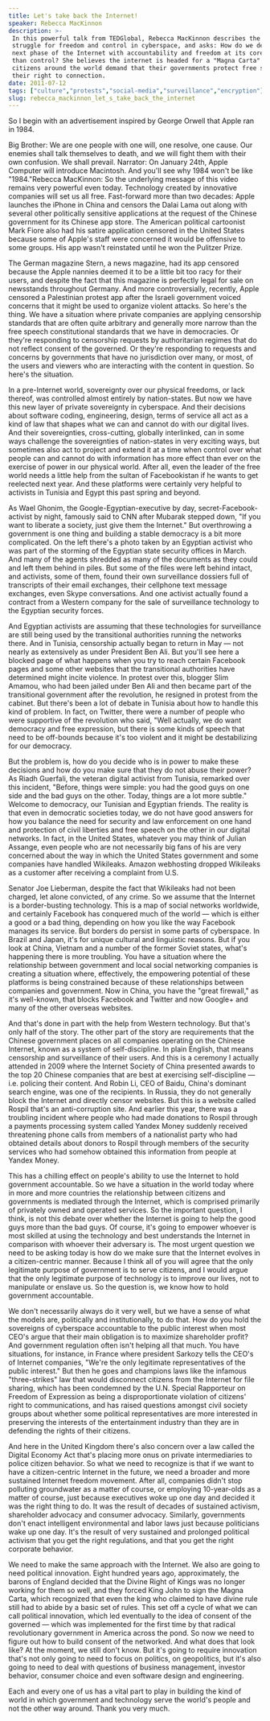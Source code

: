 ```yaml
---
title: Let's take back the Internet!
speaker: Rebecca MacKinnon
description: >-
 In this powerful talk from TEDGlobal, Rebecca MacKinnon describes the expanding
 struggle for freedom and control in cyberspace, and asks: How do we design the
 next phase of the Internet with accountability and freedom at its core, rather
 than control? She believes the internet is headed for a "Magna Carta" moment when
 citizens around the world demand that their governments protect free speech and
 their right to connection.
date: 2011-07-12
tags: ["culture","protests","social-media","surveillance","encryption"]
slug: rebecca_mackinnon_let_s_take_back_the_internet
---
```


So I begin with an advertisement inspired by George Orwell that Apple ran in
1984.

Big Brother: We are one people with one will, one resolve, one cause. Our enemies shall
talk themselves to death, and we will fight them with their own confusion. We shall
prevail. Narrator: On January 24th, Apple Computer will introduce Macintosh. And you'll
see why 1984 won't be like "1984."Rebecca MacKinnon: So the underlying message of this
video remains very powerful even today. Technology created by innovative companies will
set us all free. Fast-forward more than two decades: Apple launches the iPhone in China
and censors the Dalai Lama out along with several other politically sensitive applications
at the request of the Chinese government for its Chinese app store. The American political
cartoonist Mark Fiore also had his satire application censored in the United States
because some of Apple's staff were concerned it would be offensive to some groups. His app
wasn't reinstated until he won the Pulitzer Prize.

The German magazine Stern, a news magazine, had its app censored because the Apple nannies
deemed it to be a little bit too racy for their users, and despite the fact that this
magazine is perfectly legal for sale on newsstands throughout Germany. And more
controversially, recently, Apple censored a Palestinian protest app after the Israeli
government voiced concerns that it might be used to organize violent attacks. So here's the
thing. We have a situation where private companies are applying censorship standards that
are often quite arbitrary and generally more narrow than the free speech constitutional
standards that we have in democracies. Or they're responding to censorship requests by
authoritarian regimes that do not reflect consent of the governed. Or they're responding
to requests and concerns by governments that have no jurisdiction over many, or most, of
the users and viewers who are interacting with the content in question. So here's the
situation.

In a pre-Internet world, sovereignty over our physical freedoms, or lack thereof, was
controlled almost entirely by nation-states. But now we have this new layer of private
sovereignty in cyberspace. And their decisions about software coding, engineering, design,
terms of service all act as a kind of law that shapes what we can and cannot do with our
digital lives. And their sovereignties, cross-cutting, globally interlinked, can in some
ways challenge the sovereignties of nation-states in very exciting ways, but sometimes
also act to project and extend it at a time when control over what people can and cannot
do with information has more effect than ever on the exercise of power in our physical
world. After all, even the leader of the free world needs a little help from the sultan of
Facebookistan if he wants to get reelected next year. And these platforms were certainly
very helpful to activists in Tunisia and Egypt this past spring and beyond.

As Wael Ghonim, the Google-Egyptian-executive by day, secret-Facebook-activist by night,
famously said to CNN after Mubarak stepped down, "If you want to liberate a society, just
give them the Internet." But overthrowing a government is one thing and building a stable
democracy is a bit more complicated. On the left there's a photo taken by an Egyptian
activist who was part of the storming of the Egyptian state security offices in March. And
many of the agents shredded as many of the documents as they could and left them behind in
piles. But some of the files were left behind intact, and activists, some of them, found
their own surveillance dossiers full of transcripts of their email exchanges, their
cellphone text message exchanges, even Skype conversations. And one activist actually
found a contract from a Western company for the sale of surveillance technology to the
Egyptian security forces.

And Egyptian activists are assuming that these technologies for surveillance are still
being used by the transitional authorities running the networks there. And in Tunisia,
censorship actually began to return in May — not nearly as extensively as under President
Ben Ali. But you'll see here a blocked page of what happens when you try to reach certain
Facebook pages and some other websites that the transitional authorities have determined
might incite violence. In protest over this, blogger Slim Amamou, who had been jailed
under Ben Ali and then became part of the transitional government after the revolution, he
resigned in protest from the cabinet. But there's been a lot of debate in Tunisia about
how to handle this kind of problem. In fact, on Twitter, there were a number of people who
were supportive of the revolution who said, "Well actually, we do want democracy and free
expression, but there is some kinds of speech that need to be off-bounds because it's too
violent and it might be destabilizing for our democracy.

But the problem is, how do you decide who is in power to make these decisions and how do
you make sure that they do not abuse their power? As Riadh Guerfali, the veteran digital
activist from Tunisia, remarked over this incident, "Before, things were simple: you had
the good guys on one side and the bad guys on the other. Today, things are a lot more
subtle." Welcome to democracy, our Tunisian and Egyptian friends. The reality is that even
in democratic societies today, we do not have good answers for how you balance the need
for security and law enforcement on one hand and protection of civil liberties and free
speech on the other in our digital networks. In fact, in the United States, whatever you
may think of Julian Assange, even people who are not necessarily big fans of his are very
concerned about the way in which the United States government and some companies have
handled Wikileaks. Amazon webhosting dropped Wikileaks as a customer after receiving a
complaint from U.S.

Senator Joe Lieberman, despite the fact that Wikileaks had not been charged, let alone
convicted, of any crime. So we assume that the Internet is a border-busting technology.
This is a map of social networks worldwide, and certainly Facebook has conquered much of
the world — which is either a good or a bad thing, depending on how you like the way
Facebook manages its service. But borders do persist in some parts of cyberspace. In
Brazil and Japan, it's for unique cultural and linguistic reasons. But if you look at
China, Vietnam and a number of the former Soviet states, what's happening there is more
troubling. You have a situation where the relationship between government and local social
networking companies is creating a situation where, effectively, the empowering potential
of these platforms is being constrained because of these relationships between companies
and government. Now in China, you have the "great firewall," as it's well-known, that
blocks Facebook and Twitter and now Google+ and many of the other overseas
websites.

And that's done in part with the help from Western technology. But that's only half of the
story. The other part of the story are requirements that the Chinese government places on
all companies operating on the Chinese Internet, known as a system of self-discipline. In
plain English, that means censorship and surveillance of their users. And this is a
ceremony I actually attended in 2009 where the Internet Society of China presented awards
to the top 20 Chinese companies that are best at exercising self-discipline — i.e.
policing their content. And Robin Li, CEO of Baidu, China's dominant search engine, was
one of the recipients. In Russia, they do not generally block the Internet and directly
censor websites. But this is a website called Rospil that's an anti-corruption site. And
earlier this year, there was a troubling incident where people who had made donations to
Rospil through a payments processing system called Yandex Money suddenly received
threatening phone calls from members of a nationalist party who had obtained details about
donors to Rospil through members of the security services who had somehow obtained this
information from people at Yandex Money.

This has a chilling effect on people's ability to use the Internet to hold government
accountable. So we have a situation in the world today where in more and more countries
the relationship between citizens and governments is mediated through the Internet, which
is comprised primarily of privately owned and operated services. So the important question,
I think, is not this debate over whether the Internet is going to help the good guys more
than the bad guys. Of course, it's going to empower whoever is most skilled at using the
technology and best understands the Internet in comparison with whoever their adversary
is. The most urgent question we need to be asking today is how do we make sure that the
Internet evolves in a citizen-centric manner. Because I think all of you will agree that
the only legitimate purpose of government is to serve citizens, and I would argue that the
only legitimate purpose of technology is to improve our lives, not to manipulate or
enslave us. So the question is, we know how to hold government accountable.

We don't necessarily always do it very well, but we have a sense of what the models are,
politically and institutionally, to do that. How do you hold the sovereigns of cyberspace
accountable to the public interest when most CEO's argue that their main obligation is to
maximize shareholder profit? And government regulation often isn't helping all that much.
You have situations, for instance, in France where president Sarkozy tells the CEO's of
Internet companies, "We're the only legitimate representatives of the public interest."
But then he goes and champions laws like the infamous "three-strikes" law that would
disconnect citizens from the Internet for file sharing, which has been condemned by the
U.N. Special Rapporteur on Freedom of Expression as being a disproportionate violation of
citizens' right to communications, and has raised questions amongst civil society groups
about whether some political representatives are more interested in preserving the
interests of the entertainment industry than they are in defending the rights of their
citizens.

And here in the United Kingdom there's also concern over a law called the Digital Economy
Act that's placing more onus on private intermediaries to police citizen behavior. So what
we need to recognize is that if we want to have a citizen-centric Internet in the future,
we need a broader and more sustained Internet freedom movement. After all, companies
didn't stop polluting groundwater as a matter of course, or employing 10-year-olds as a
matter of course, just because executives woke up one day and decided it was the right
thing to do. It was the result of decades of sustained activism, shareholder advocacy and
consumer advocacy. Similarly, governments don't enact intelligent environmental and labor
laws just because politicians wake up one day. It's the result of very sustained and
prolonged political activism that you get the right regulations, and that you get the
right corporate behavior.

We need to make the same approach with the Internet. We also are going to need political
innovation. Eight hundred years ago, approximately, the barons of England decided that the
Divine Right of Kings was no longer working for them so well, and they forced King John to
sign the Magna Carta, which recognized that even the king who claimed to have divine rule
still had to abide by a basic set of rules. This set off a cycle of what we can call
political innovation, which led eventually to the idea of consent of the governed — which
was implemented for the first time by that radical revolutionary government in America
across the pond. So now we need to figure out how to build consent of the networked. And
what does that look like? At the moment, we still don't know. But it's going to require
innovation that's not only going to need to focus on politics, on geopolitics, but it's
also going to need to deal with questions of business management, investor behavior,
consumer choice and even software design and engineering.

Each and every one of us has a vital part to play in building the kind of world in which
government and technology serve the world's people and not the other way around. Thank you
very much.

<!--
ad_duration=3.33
comment_count=129
event="TEDGlobal 2011"
external_start_time=0
has_talk_citation=0
intro_duration=11.82
is_subtitle_required="False"
is_talk_featured="True"
language="en"
language_swap="False"
native_language="en"
number_of_related_talks=6
number_of_speakers=1
number_of_subtitled_videos=33
number_of_tags=5
number_of_talk_download_languages=34
number_of_talk_more_resources=1
number_of_talk_recommendations=1
number_of_talks_take_actions=1
post_ad_duration=0.83
published_timestamp="2011-07-13 10:15:00"
recording_date="2011-07-12"
speaker_description="Internet freedom activist"
speaker_is_published=1
speaker_name="Rebecca MacKinnon"
speaker_what_others_say="Just listening to her was like reading a fine book that encompassed truth while educating."
talk_name="Let's take back the Internet!"
talks_tags=["culture","protests","social-media","surveillance","encryption"]
url_audio="https://download.ted.com/talks/RebeccaMacKinnon_2011G.mp3?apikey=acme-roadrunner"
url_photo_speaker="https://pe.tedcdn.com/images/ted/3da27a99e21fcd30839906a5abb0540e477d3157_254x191.jpg"
url_photo_talk="https://pe.tedcdn.com/images/ted/ae341aa914ce378c4288807c8aed59a461ee648e_800x600.jpg"
url_webpage="https://www.ted.com/talks/rebecca_mackinnon_let_s_take_back_the_internet"
video_type_name="TED Stage Talk"
-->